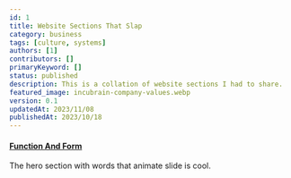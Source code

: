 ```yaml
---
id: 1
title: Website Sections That Slap
category: business
tags: [culture, systems]
authors: [1]
contributors: []
primaryKeyword: []
status: published
description: This is a collation of website sections I had to share.
featured_image: incubrain-company-values.webp
version: 0.1
updatedAt: 2023/11/08
publishedAt: 2023/10/18
---
```


#### [Function And Form](https://www.functionandform.co.uk/)

The hero section with words that animate slide is cool.
